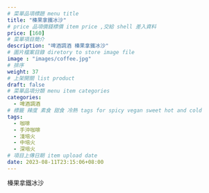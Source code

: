 ```yaml
---
# 菜單品項標題 menu title 
title: "榛果拿鐵冰沙"
# price 品項價錢標價 item price ,交給 shell 差入資料
price: [160] 
# 菜單項目簡介 
description: "啤酒調酒 榛果拿鐵冰沙"
# 圖片檔案目錄 diretory to store image file
image : "images/coffee.jpg"
# 排序
weight: 37 
# 上架開關 list product 
draft: false
# 菜單品項分類 menu item categories 
categories:
  - 啤酒調酒 
# 標籤 辣度 素食 甜食 冷熱 tags for spicy vegan sweet hot and cold 
tags:
  - 咖啡
  - 手沖咖啡 
  - 淺培火
  - 中培火
  - 深培火
# 項目上傳日期 item upload date 
date: 2023-08-11T23:15:06+08:00
---
```


 榛果拿鐵冰沙
